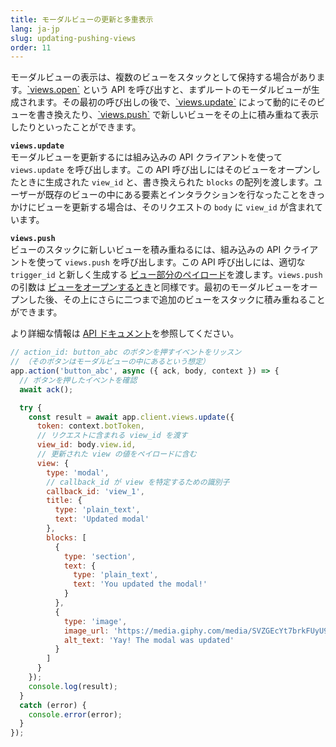 ```yaml
---
title: モーダルビューの更新と多重表示
lang: ja-jp
slug: updating-pushing-views
order: 11
---
```


<div class="section-content">
モーダルビューの表示は、複数のビューをスタックとして保持する場合があります。<a href="https://api.slack.com/methods/views.open">`views.open`</a> という API を呼び出すと、まずルートのモーダルビューが生成されます。その最初の呼び出しの後で、<a href="https://api.slack.com/methods/views.update">`views.update`</a> によって動的にそのビューを書き換えたり、<a href="https://api.slack.com/methods/views.push">`views.push`</a> で新しいビューをその上に積み重ねて表示したりといったことができます。

<strong><code>views.update</code></strong><br>
モーダルビューを更新するには組み込みの API クライアントを使って <code>views.update</code> を呼び出します。この API 呼び出しにはそのビューをオープンしたときに生成された <code>view_id</code> と、書き換えられた <code>blocks</code> の配列を渡します。ユーザーが既存のビューの中にある要素とインタラクションを行なったことをきっかけにビューを更新する場合は、そのリクエストの <code>body</code> に <code>view_id</code> が含まれています。

<strong><code>views.push</code></strong><br>
ビューのスタックに新しいビューを積み重ねるには、組み込みの API クライアントを使って <code>views.push</code> を呼び出します。この API 呼び出しには、適切な <code>trigger_id</code> と新しく生成する <a href="https://api.slack.com/reference/block-kit/views">ビュー部分のペイロード</a>を渡します。`views.push` の引数は <a href="#creating-modals">ビューをオープンするとき</a>と同様です。最初のモーダルビューをオープンした後、その上にさらに二つまで追加のビューをスタックに積み重ねることができます。

より詳細な情報は <a href="https://slack.dev/bolt/concepts#view_submissions">API ドキュメント</a>を参照してください。
</div>

```javascript
// action_id: button_abc のボタンを押すイベントをリッスン
// （そのボタンはモーダルビューの中にあるという想定）
app.action('button_abc', async ({ ack, body, context }) => {
  // ボタンを押したイベントを確認
  await ack();

  try {
    const result = await app.client.views.update({
      token: context.botToken,
      // リクエストに含まれる view_id を渡す
      view_id: body.view.id,
      // 更新された view の値をペイロードに含む
      view: {
        type: 'modal',
        // callback_id が view を特定するための識別子
        callback_id: 'view_1',
        title: {
          type: 'plain_text',
          text: 'Updated modal'
        },
        blocks: [
          {
            type: 'section',
            text: {
              type: 'plain_text',
              text: 'You updated the modal!'
            }
          },
          {
            type: 'image',
            image_url: 'https://media.giphy.com/media/SVZGEcYt7brkFUyU90/giphy.gif',
            alt_text: 'Yay! The modal was updated'
          }
        ]
      }
    });
    console.log(result);
  }
  catch (error) {
    console.error(error);
  }
});
```
